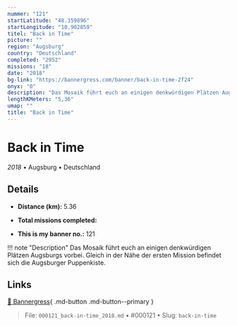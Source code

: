 ```yaml
---
nummer: "121"
startLatitude: "48.359896"
startLongitude: "10.902859"
titel: "Back in Time"
picture: ""
region: "Augsburg"
country: "Deutschland"
completed: "2952"
missions: "18"
date: "2018"
bg-link: "https://bannergress.com/banner/back-in-time-2f24"
onyx: "0"
description: "Das Mosaik führt euch an einigen denkwürdigen Plätzen Augsburgs vorbei. Gleich in der  Nähe der ersten Mission befindet sich die Augsburger Puppenkiste."
lengthKMeters: "5,36"
umap: ""
title: "Back in Time"
---
```

# Back in Time

*2018* • Augsburg • Deutschland



## Details
- **Distance (km):** 5.36

- **Total missions completed:** 
- **This is my banner no.:** 121


!!! note "Description"
    Das Mosaik führt euch an einigen denkwürdigen Plätzen Augsburgs vorbei. Gleich in der  Nähe der ersten Mission befindet sich die Augsburger Puppenkiste.



## Links
[🔗 Bannergress](https://bannergress.com/banner/back-in-time-2f24){ .md-button .md-button--primary }



> File: `000121_back-in-time_2018.md` • #000121 • Slug: `back-in-time`
